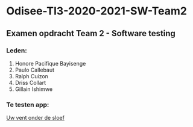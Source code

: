 # Odisee-TI3-2020-2021-SW-Team2

## Examen opdracht Team 2 - Software testing 

### Leden:
1. Honore Pacifique Bayisenge
2. Paulo Callebaut
3. Ralph Cuizon
4. Driss Collart
5. Gillain Ishimwe

### Te testen app:

[Uw vent onder de sloef](https://uw-vent-onder-de-sloef.web.app/)

